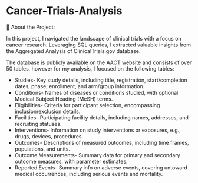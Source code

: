 # Cancer-Trials-Analysis
🚀 About the Project:

In this project, I navigated the landscape of clinical trials with a focus on cancer research. Leveraging SQL queries, I extracted valuable insights from the Aggregated Analysis of ClinicalTrials.gov database.

The database is publicly available on the AACT website and consists of over 50 tables, however for my analysis, I focused on the following tables:
- Studies- Key study details, including title, registration, start/completion dates, phase, enrollment, and arm/group information.
- Conditions- Names of diseases or conditions studied, with optional Medical Subject Heading (MeSH) terms.
- Eligibilities- Criteria for participant selection, encompassing inclusion/exclusion details.
- Facilities- Participating facility details, including names, addresses, and recruiting statuses.
- Interventions- Information on study interventions or exposures, e.g., drugs, devices, procedures.
- Outcomes- Descriptions of measured outcomes, including time frames, populations, and units.
- Outcome Measurements- Summary data for primary and secondary outcome measures, with parameter estimates.
- Reported Events- Summary info on adverse events, covering untoward medical occurrences, including serious events and mortality.
